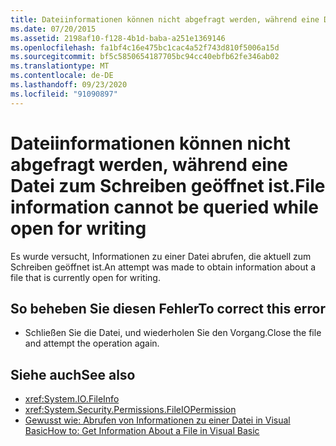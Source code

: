 ```yaml
---
title: Dateiinformationen können nicht abgefragt werden, während eine Datei zum Schreiben geöffnet ist.
ms.date: 07/20/2015
ms.assetid: 2198af10-f128-4b1d-baba-a251e1369146
ms.openlocfilehash: fa1bf4c16e475bc1cac4a52f743d810f5006a15d
ms.sourcegitcommit: bf5c5850654187705bc94cc40ebfb62fe346ab02
ms.translationtype: MT
ms.contentlocale: de-DE
ms.lasthandoff: 09/23/2020
ms.locfileid: "91090897"
---
```

# <a name="file-information-cannot-be-queried-while-open-for-writing"></a><span data-ttu-id="ab720-102">Dateiinformationen können nicht abgefragt werden, während eine Datei zum Schreiben geöffnet ist.</span><span class="sxs-lookup"><span data-stu-id="ab720-102">File information cannot be queried while open for writing</span></span>

<span data-ttu-id="ab720-103">Es wurde versucht, Informationen zu einer Datei abrufen, die aktuell zum Schreiben geöffnet ist.</span><span class="sxs-lookup"><span data-stu-id="ab720-103">An attempt was made to obtain information about a file that is currently open for writing.</span></span>  
  
## <a name="to-correct-this-error"></a><span data-ttu-id="ab720-104">So beheben Sie diesen Fehler</span><span class="sxs-lookup"><span data-stu-id="ab720-104">To correct this error</span></span>  
  
- <span data-ttu-id="ab720-105">Schließen Sie die Datei, und wiederholen Sie den Vorgang.</span><span class="sxs-lookup"><span data-stu-id="ab720-105">Close the file and attempt the operation again.</span></span>  
  
## <a name="see-also"></a><span data-ttu-id="ab720-106">Siehe auch</span><span class="sxs-lookup"><span data-stu-id="ab720-106">See also</span></span>

- <xref:System.IO.FileInfo>
- <xref:System.Security.Permissions.FileIOPermission>
- <span data-ttu-id="ab720-107">[Gewusst wie: Abrufen von Informationen zu einer Datei in Visual Basic](/previous-versions/visualstudio/visual-studio-2010/abtzf6f7(v=vs.100))</span><span class="sxs-lookup"><span data-stu-id="ab720-107">[How to: Get Information About a File in Visual Basic](/previous-versions/visualstudio/visual-studio-2010/abtzf6f7(v=vs.100))</span></span>
